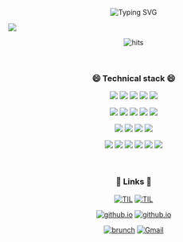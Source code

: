 
<div align=center>

![Typing SVG](https://readme-typing-svg.herokuapp.com?lines=Munju's+learning+challenge+😝)

</div>

<a href="https://github.com/devxb/gitanimals">
  <img src="https://render.gitanimals.org/farms/annmunju"/>
</a>

<div align=center>

![hits](https://myhits.vercel.app/api/hit/https%3A%2F%2Fgithub.com%2Fannmunju?color=green&label=hits&size=medium)
 
</div>

<br>

<div align=center>
   
### 😄 Technical stack 😄

![](https://img.shields.io/badge/Python-3776AB?style=flat-square&logo=Python&logoColor=white)
<img src="https://img.shields.io/badge/Django-092E20?style=flat-square&logo=Django&logoColor=white"/></a>
<img src="https://img.shields.io/badge/Mysql-E6B91E?style=flat-square&logo=MySql&logoColor=white"/></a>
<img src="https://img.shields.io/badge/Pandas-150458?style=flat-square&logo=Pandas&logoColor=white"/></a>
<img src="https://img.shields.io/badge/Numpy-013243?style=flat-square&logo=Numpy&logoColor=white"/></a>
<!-- 데이터 엔지니어 관련 기술 스택 -->
<img src="https://img.shields.io/badge/Airflow-017CEE?style=flat-square&logo=Apache%20Airflow&logoColor=white"/></a>
<img src="https://img.shields.io/badge/Spark-E25A1C?style=flat-square&logo=Apache%20Spark&logoColor=white"/></a>
<img src="https://img.shields.io/badge/Hadoop-66CCFF?style=flat-square&logo=Apache%20Hadoop&logoColor=white"/></a>
<img src="https://img.shields.io/badge/Redshift-8C1C26?style=flat-square&logo=Amazon%20Redshift&logoColor=white"/></a>
<img src="https://img.shields.io/badge/Kafka-231F20?style=flat-square&logo=Apache%20Kafka&logoColor=white"/></a>
<!-- 데이터베이스 관련 기술 스택 -->
<img src="https://img.shields.io/badge/PostgreSQL-336791?style=flat-square&logo=PostgreSQL&logoColor=white"/></a>
<img src="https://img.shields.io/badge/DynamoDB-4053D6?style=flat-square&logo=Amazon%20DynamoDB&logoColor=white"/></a>
<img src="https://img.shields.io/badge/Redis-DC382D?style=flat-square&logo=Redis&logoColor=white"/></a>
<img src="https://img.shields.io/badge/SQLite-003B57?style=flat-square&logo=SQLite&logoColor=white"/></a>
<!-- AWS 관련 기술 -->
<img src="https://img.shields.io/badge/AWS-232F3E?style=flat-square&logo=Amazon%20AWS&logoColor=white"/></a>
<img src="https://img.shields.io/badge/EC2-FF9900?style=flat-square&logo=Amazon%20EC2&logoColor=white"/></a>
<img src="https://img.shields.io/badge/S3-569A31?style=flat-square&logo=Amazon%20S3&logoColor=white"/></a>
<img src="https://img.shields.io/badge/Lambda-FF9900?style=flat-square&logo=AWS%20Lambda&logoColor=white"/></a>
<img src="https://img.shields.io/badge/RDS-527FFF?style=flat-square&logo=Amazon%20RDS&logoColor=white"/></a>
<img src="https://img.shields.io/badge/CloudWatch-FF4F8B?style=flat-square&logo=Amazon%20CloudWatch&logoColor=white"/></a>

</div>

<br>

<div align=center>

### 🌱 Links 🌱

[![TIL](https://img.shields.io/badge/TIL:2024-Here-green?style=for-the-badge)](https://github.com/annmunju/annmunju/tree/main/TIL/2024)
[![TIL](https://img.shields.io/badge/TIL:2025-Here-pink?style=for-the-badge)](https://github.com/annmunju/annmunju/tree/main/TIL/2025)

[![github.io](https://img.shields.io/badge/Github_blog-Here-blue?style=for-the-badge)](https://annmunju.github.io)
[![github.io](https://img.shields.io/badge/Tistory_Blog-Here-skyblue?style=for-the-badge)](https://mungdo-log.tistory.com)

[![brunch](https://img.shields.io/badge/Brunch-Here-yellow?style=for-the-badge)](https://brunch.co.kr/@annmunju)
[![Gmail](https://img.shields.io/badge/Gmail-Here-red?style=for-the-badge)](mailto:ahnmunju@gmail.com)

</div>
